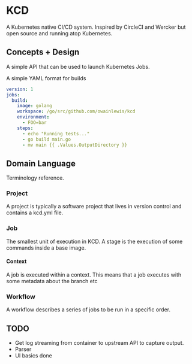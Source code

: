 # KCD

A Kubernetes native CI/CD system. Inspired by CircleCI and Wercker but open source and running atop Kubernetes.

## Concepts + Design

A simple API that can be used to launch Kubernetes Jobs.

A simple YAML format for builds

```yaml
version: 1
jobs:
  build:
    image: golang
    workspace: /go/src/github.com/owainlewis/kcd
    environment:
      - FOO=bar
    steps:
      - echo "Running tests..."
      - go build main.go
      - mv main {{ .Values.OutputDirectory }}
```

## Domain Language

Terminology reference.

### Project

A project is typically a software project that lives in version control and contains a kcd.yml file.

### Job

The smallest unit of execution in KCD. A stage is the execution of some commands inside a base image.

#### Context

A job is executed within a context. This means that a job executes with some metadata about the branch etc

### Workflow

A workflow describes a series of jobs to be run in a specific order.

## TODO

* Get log streaming from container to upstream API to capture output.
* Parser
* UI basics done
